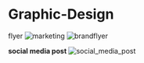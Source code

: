 # Graphic-Design
flyer
![marketing](https://user-images.githubusercontent.com/78899323/124571874-cdc16980-de65-11eb-91fd-a1d71e0a233d.jpg)
![brandflyer](https://user-images.githubusercontent.com/78899323/124855388-80104280-dfc6-11eb-827c-32c716a0509d.jpg)



<Strong>social media post</Strong>
![social_media_post](https://user-images.githubusercontent.com/78899323/124866882-c2437f00-dfda-11eb-8d26-b0d02dc4d08b.jpg)

